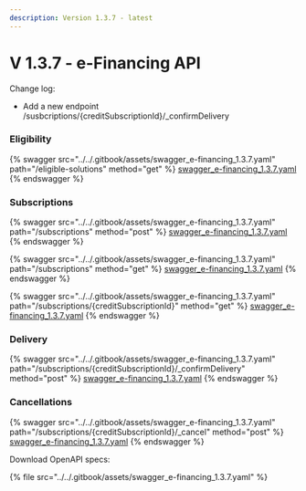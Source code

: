 ```yaml
---
description: Version 1.3.7 - latest
---
```


# V 1.3.7 - e-Financing API

Change log:

* Add a new endpoint /susbcriptions/{creditSubscriptionId}/\_confirmDelivery

### Eligibility

{% swagger src="../../.gitbook/assets/swagger_e-financing_1.3.7.yaml" path="/eligible-solutions" method="get" %}
[swagger_e-financing_1.3.7.yaml](../../.gitbook/assets/swagger_e-financing_1.3.7.yaml)
{% endswagger %}

### Subscriptions

{% swagger src="../../.gitbook/assets/swagger_e-financing_1.3.7.yaml" path="/subscriptions" method="post" %}
[swagger_e-financing_1.3.7.yaml](../../.gitbook/assets/swagger_e-financing_1.3.7.yaml)
{% endswagger %}

{% swagger src="../../.gitbook/assets/swagger_e-financing_1.3.7.yaml" path="/subscriptions" method="get" %}
[swagger_e-financing_1.3.7.yaml](../../.gitbook/assets/swagger_e-financing_1.3.7.yaml)
{% endswagger %}

{% swagger src="../../.gitbook/assets/swagger_e-financing_1.3.7.yaml" path="/subscriptions/{creditSubscriptionId}" method="get" %}
[swagger_e-financing_1.3.7.yaml](../../.gitbook/assets/swagger_e-financing_1.3.7.yaml)
{% endswagger %}

### Delivery

{% swagger src="../../.gitbook/assets/swagger_e-financing_1.3.7.yaml" path="/subscriptions/{creditSubscriptionId}/_confirmDelivery" method="post" %}
[swagger_e-financing_1.3.7.yaml](../../.gitbook/assets/swagger_e-financing_1.3.7.yaml)
{% endswagger %}

### Cancellations

{% swagger src="../../.gitbook/assets/swagger_e-financing_1.3.7.yaml" path="/subscriptions/{creditSubscriptionId}/_cancel" method="post" %}
[swagger_e-financing_1.3.7.yaml](../../.gitbook/assets/swagger_e-financing_1.3.7.yaml)
{% endswagger %}

Download OpenAPI specs:

{% file src="../../.gitbook/assets/swagger_e-financing_1.3.7.yaml" %}
